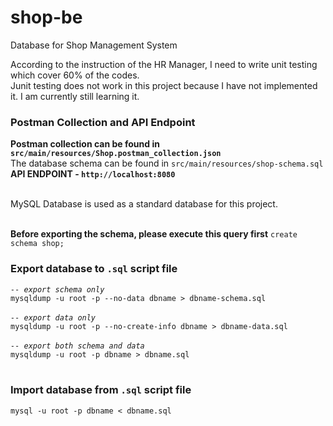 # shop-be
Database for Shop Management System


According to the instruction of the HR Manager, I need to write unit testing which cover 60% of the codes.
<br/>
Junit testing does not work in this project because I have not implemented it.
I am currently still learning it.

### Postman Collection and API Endpoint
**Postman collection can be found in `src/main/resources/Shop.postman_collection.json`**
<br/>
The database schema can be found in `src/main/resources/shop-schema.sql`
<br/>
**API ENDPOINT - `http://localhost:8080`**

<br/>
MySQL Database is used as a standard database for this project.
<br/>

<br/>

**Before exporting the schema, please execute this query first**
`create schema shop;`

### Export database to `.sql` script file
*`-- export schema only`* <br/>
`mysqldump -u root -p --no-data dbname > dbname-schema.sql`
<br/><br/>
*`-- export data only`* <br/>
`mysqldump -u root -p --no-create-info dbname > dbname-data.sql`
<br/><br/>
*`-- export both schema and data`* <br/>
`mysqldump -u root -p dbname > dbname.sql`
<br/><br/>

### Import database from `.sql` script file
`mysql -u root -p dbname < dbname.sql`
